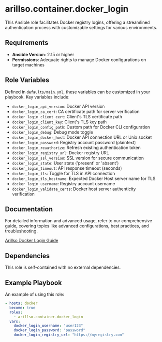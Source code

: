 # arillso.container.docker_login

This Ansible role facilitates Docker registry logins, offering a streamlined authentication process with customizable settings for various environments.

## Requirements

- **Ansible Version**: 2.15 or higher
- **Permissions**: Adequate rights to manage Docker configurations on target machines

## Role Variables

Defined in `defaults/main.yml`, these variables can be customized in your playbook. Key variables include:

- `docker_login_api_version`: Docker API version
- `docker_login_ca_cert`: CA certificate path for server verification
- `docker_login_client_cert`: Client's TLS certificate path
- `docker_login_client_key`: Client's TLS key path
- `docker_login_config_path`: Custom path for Docker CLI configuration
- `docker_login_debug`: Debug mode toggle
- `docker_login_docker_host`: Docker API connection URL or Unix socket
- `docker_login_password`: Registry account password (plaintext)
- `docker_login_reauthorize`: Refresh existing authentication token
- `docker_login_registry_url`: Docker registry URL
- `docker_login_ssl_version`: SSL version for secure communication
- `docker_login_state`: User state ('present' or 'absent')
- `docker_login_timeout`: API response timeout (seconds)
- `docker_login_tls`: Toggle for TLS in API connection
- `docker_login_tls_hostname`: Expected Docker Host server name for TLS
- `docker_login_username`: Registry account username
- `docker_login_validate_certs`: Docker host server authenticity verification

## Documentation

For detailed information and advanced usage, refer to our comprehensive guide, covering topics like advanced configurations, best practices, and troubleshooting.

[Arillso Docker Login Guide](https://guide.arillso.io/collections/arillso/container/docker_login.html#ansible-collections-arillso-container-ocker-login-role)

## Dependencies

This role is self-contained with no external dependencies.

## Example Playbook

An example of using this role:

```yaml
- hosts: docker
  become: true
  roles:
    - arillso.container.docker_login
  vars:
    docker_login_username: "user123"
    docker_login_password: "password"
    docker_login_registry_url: "https://myregistry.com"
```
